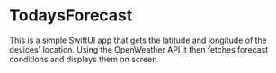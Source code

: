 # TodaysForecast

This is a simple SwiftUI app that gets the latitude and longitude of the devices' location. Using the OpenWeather API it then fetches forecast conditions and displays them on screen.  
